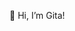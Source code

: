 👋 Hi, I’m Gita!
<!---
Gita-vaskar/Gita-vaskar is a ✨ special ✨ repository because its `README.md` (this file) appears on your GitHub profile.
You can click the Preview link to take a look at your changes.
--->
